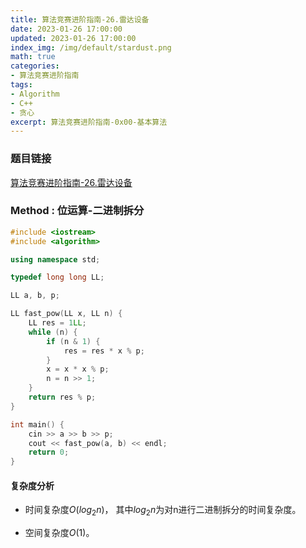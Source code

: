 ```yaml
---
title: 算法竞赛进阶指南-26.雷达设备
date: 2023-01-26 17:00:00
updated: 2023-01-26 17:00:00
index_img: /img/default/stardust.png
math: true
categories:
- 算法竞赛进阶指南
tags: 
- Algorithm
- C++
- 贪心
excerpt: 算法竞赛进阶指南-0x00-基本算法
---
```


### 题目链接

 [算法竞赛进阶指南-26.雷达设备](https://www.acwing.com/problem/content/115/)

### Method : 位运算-二进制拆分

```c++
#include <iostream>
#include <algorithm>

using namespace std;

typedef long long LL;

LL a, b, p;

LL fast_pow(LL x, LL n) {
    LL res = 1LL;
    while (n) {
        if (n & 1) {
            res = res * x % p;
        }
        x = x * x % p;
        n = n >> 1;
    }
    return res % p;
}

int main() {
    cin >> a >> b >> p;
    cout << fast_pow(a, b) << endl;
    return 0;
}
```

#### 复杂度分析

- 时间复杂度${O(log_2n)}$， 其中$log_2n$为对n进行二进制拆分的时间复杂度。

- 空间复杂度${O(1)}$。